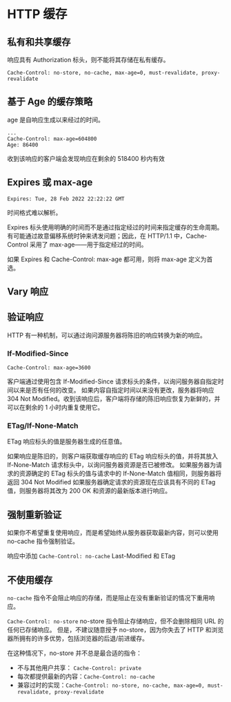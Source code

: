 # HTTP 缓存

## 私有和共享缓存

响应具有 Authorization 标头，则不能将其存储在私有缓存。

```code
Cache-Control: no-store, no-cache, max-age=0, must-revalidate, proxy-revalidate
```

## 基于 Age 的缓存策略

age 是自响应生成以来经过的时间。

```code
...
Cache-Control: max-age=604800
Age: 86400
```

收到该响应的客户端会发现响应在剩余的 518400 秒内有效

## Expires 或 max-age

```code
Expires: Tue, 28 Feb 2022 22:22:22 GMT
```

时间格式难以解析。

Expires 标头使用明确的时间而不是通过指定经过的时间来指定缓存的生命周期。
有可能通过故意偏移系统时钟来诱发问题；因此，在 HTTP/1.1 中，Cache-Control 采用了 max-age——用于指定经过的时间。

如果 Expires 和 Cache-Control: max-age 都可用，则将 max-age 定义为首选。

## Vary 响应

## 验证响应

HTTP 有一种机制，可以通过询问源服务器将陈旧的响应转换为新的响应。

### If-Modified-Since

```code
Cache-Control: max-age=3600
```

客户端通过使用包含 If-Modified-Since 请求标头的条件，以询问服务器自指定时间以来是否有任何的改变。
如果内容自指定时间以来没有更改，服务器将响应 304 Not Modified。收到该响应后，客户端将存储的陈旧响应恢复为新鲜的，并可以在剩余的 1 小时内重复使用它。

### ETag/If-None-Match

ETag 响应标头的值是服务器生成的任意值。

如果响应是陈旧的，则客户端获取缓存响应的 ETag 响应标头的值，并将其放入 If-None-Match 请求标头中，以询问服务器资源是否已被修改。
如果服务器为请求的资源确定的 ETag 标头的值与请求中的 If-None-Match 值相同，则服务器将返回 304 Not Modified
如果服务器确定请求的资源现在应该具有不同的 ETag 值，则服务器将其改为 200 OK 和资源的最新版本进行响应。

## 强制重新验证

如果你不希望重复使用响应，而是希望始终从服务器获取最新内容，则可以使用 no-cache 指令强制验证。

响应中添加 `Cache-Control: no-cache`  Last-Modified 和 ETag

## 不使用缓存

`no-cache` 指令不会阻止响应的存储，而是阻止在没有重新验证的情况下重用响应。

`Cache-Control: no-store` no-store 指令阻止存储响应，但不会删除相同 URL 的任何已存储响应。
但是，不建议随意授予 no-store，因为你失去了 HTTP 和浏览器所拥有的许多优势，包括浏览器的后退/前进缓存。

在这种情况下，no-store 并不总是最合适的指令：

- 不与其他用户共享： `Cache-Control: private`
- 每次都提供最新的内容：`Cache-Control: no-cache`
- 兼容过时的实现：`Cache-Control: no-store, no-cache, max-age=0, must-revalidate, proxy-revalidate`
